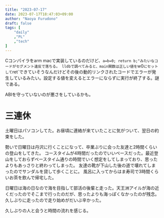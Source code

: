```yaml
---
title: "2023-07-17"
date: 2023-07-17T18:47:03+09:00
author: "Naoya Furudono"
draft: false
tags: [
    "daily"
    ,"PL"
    ,"tech"
]
---
```


Cコンパイラをarm macで実装しているのだけど、`a=b=0; return b;"みたいなコードがセグメント違反で落ちる。
lldbで調べてみると、main関数は正しい値を`w0`にセットして`ret`できていそうなんだけどその後の動的リンクされたコードでエラーが発生しているみたい。設定する値を変えるとエラーにならずに実行が終了する。謎である。

ABIを守っていないのが悪さをしているかも。

# 三連休

土曜日はパソコンしてた。お昼頃に連絡が来ていたことに気がついて、翌日の約束をした。

勢いで日曜日は丹沢に行くことになって、卒業ぶりに会った友達と2時間くらいの登山をしてきた。
コースタイムが4時間だったのでいいペースだった。最近登山をしておらずペースタイム通りの時間でいく想定をしてしまっており、思ったよりもあっさりと終わってしまった。
友達の靴が下山した後の道で壊れてしまったのでサンダルを貸して歩くことに。
風呂に入ってからはま寿司で3時間くらいお茶を飲んで帰宅した。

日曜日は海の日なので海を目指して部活の後輩と走った。天王洲アイルが海の近くだったのでそこまで行ったのだが、思ったよりも海っぽくなかったのが残念。久しぶりに走ったので走り始めがだいぶ辛かった。

久しぶりの人と会うと時間の流れを感じる。
